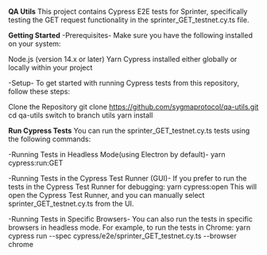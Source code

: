 **QA Utils**
This project contains Cypress E2E tests for Sprinter, specifically testing the GET request functionality in the sprinter_GET_testnet.cy.ts file.

**Getting Started**
-Prerequisites-
Make sure you have the following installed on your system:

Node.js (version 14.x or later)
Yarn
Cypress installed either globally or locally within your project

-Setup-
To get started with running Cypress tests from this repository, follow these steps:

Clone the Repository
git clone https://github.com/sygmaprotocol/qa-utils.git
cd qa-utils 
switch to branch utils
yarn install

**Run Cypress Tests**
You can run the sprinter_GET_testnet.cy.ts tests using the following commands:

-Running Tests in Headless Mode(using Electron by default)-
yarn cypress:run:GET

-Running Tests in the Cypress Test Runner (GUI)-
If you prefer to run the tests in the Cypress Test Runner for debugging:
yarn cypress:open
This will open the Cypress Test Runner, and you can manually select sprinter_GET_testnet.cy.ts from the UI.

-Running Tests in Specific Browsers-
You can also run the tests in specific browsers in headless mode. For example, to run the tests in Chrome:
yarn cypress run --spec cypress/e2e/sprinter_GET_testnet.cy.ts --browser chrome
